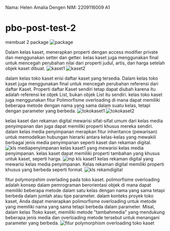 Nama: Helen Amalia Dengen
NIM: 2209116009
A1

# pbo-post-test-2
membuat 2 package
![package](https://github.com/helenanaa/pbo-post-test-2/assets/127531636/2f3b9a44-0b22-48ad-843d-0685c63a700f)

Dalam kelas kaset, menerapkan properti dengan access modifier private dan menggunakan setter dan getter. kelas kaset juga menggunakan final untuk mencegah perubahan nilai dari properti judul, artis, dan harga setelah objek kaset dibuat. 
![kaset1](https://github.com/helenanaa/pbo-post-test-2/assets/127531636/8b8f7656-d47b-4f23-9de6-4798c29bc6a0)
![kaset2](https://github.com/helenanaa/pbo-post-test-2/assets/127531636/3072acef-d65d-4311-8277-7ab1ba1518aa)


dalam kelas toko kaset erisi daftar kaset yang tersedia. Dalam kelas toko kaset juga menggunakan final untuk mencegah perubahan referensi dari daftar Kaset. Properti daftar Kaset sendiri tetap dapat diubah karena itu adalah referensi ke objek List, bukan objek List itu sendiri. kelas toko kaset juga menggunakan fitur Polimorfisme overloading di mana dapat memiliki beberapa metode dengan nama yang sama dalam suatu kelas, tetapi dengan parameter yang berbeda.
![tokokaset1](https://github.com/helenanaa/pbo-post-test-2/assets/127531636/15c636c4-f234-4f20-969e-6c943efa43e4)
![tokokaset2](https://github.com/helenanaa/pbo-post-test-2/assets/127531636/a3c3207c-40d1-4de6-a32a-c0302548584a)


kelas kaset dan rekaman digital mewarisi sifat-sifat umum dari kelas media penyimpanan dan juga dapat memiliki properti khusus mereka sendiri.
dalam kelas media penyimpanan merapkan fitur inheritance (pewarisan) untuk memodelkan hubungan hierarki antara kelas-kelas yang mewakili berbagai jenis media penyimpanan seperti kaset dan rekaman digital.
![kls mediapenyimpanan](https://github.com/helenanaa/pbo-post-test-2/assets/127531636/26021170-cf0f-407e-b0c5-8340b0c06c54)
kelas kaset1 yang mewarisi kelas media penyimpanan. kelas kaset dapat memiliki properti tambahan yang khusus untuk kaset, seperti harga.
![mp kls kaset1](https://github.com/helenanaa/pbo-post-test-2/assets/127531636/a231f43d-723e-426b-85c0-99e78eb95c45)
kelas rekaman digital yang mewarisi kelas media penyimpanan. Kelas rekaman digital memiliki properti khusus yang berbeda seperti format.
![kls rekamdigital](https://github.com/helenanaa/pbo-post-test-2/assets/127531636/89c94e3b-2b97-44cc-92b5-e1bb05ade407)

fitur polymorpshim overlading pada toko kaset. polimorfisme overloading adalah konsep dalam pemrograman berorientasi objek di mana dapat memiliki beberapa metode dalam satu kelas dengan nama yang sama tetapi berbeda dalam jumlah atau tipe parameter. dalam konteks proyek toko kaset, Anda dapat menerapkan polimorfisme overloading untuk metode yang memiliki nama yang sama tetapi berbeda dalam parameter.
Misal, dalam kelas Ttoko kaset, memiliki metode "tambahmedia" yang mendukung beberapa jenis media dan overloading metode tersebut untuk menangani parameter yang berbeda.
![fitur polymorphism overloading toko kaset](https://github.com/helenanaa/pbo-post-test-2/assets/127531636/90667daf-e4d5-42a8-b9a4-b9202d2aab08)
